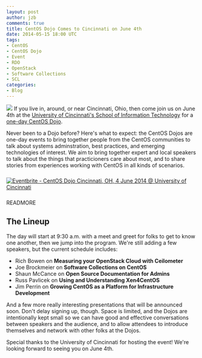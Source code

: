 ```yaml
---
layout: post
author: jzb
comments: true
title: CentOS Dojo Comes to Cincinnati on June 4th
date: 2014-05-15 18:00 UTC
tags:
- CentOS
- CentOS Dojo
- Event
- RDO
- OpenStack
- Software Collections
- SCL
categories: 
- Blog
---
```


<img src="http://community.redhat.com/images/blog/CentOS_200x.png"> If you live in, around, or near Cincinnati, Ohio, then come join us on June 4th at the [University of Cincinnati's School of Information Technology](http://cech.uc.edu/it.html) for a [one-day CentOS Dojo](http://wiki.centos.org/Events/Dojo/Cincinnati2014).

Never been to a Dojo before? Here's what to expect: the CentOS Dojos are one-day events to bring together people from the CentOS communities to talk about systems adminstration, best practices, and emerging technologies of interest. We aim to bring together expert and local speakers to talk about the things that practicioners care about most, and to share stories from experiences working with CentOS in all kinds of scenarios.

<a href="https://www.eventbrite.co.uk/e/centos-dojo-cincinnati-oh-4-june-2014-university-of-cincinnati-tickets-11484677981?ref=ebtn" target="_blank"><img src="https://www.eventbrite.com/custombutton?eid=11484677981" alt="Eventbrite - CentOS Dojo Cincinnati, OH, 4 June 2014 @ University of Cincinnati" align="middle" vspace="10" space="10"/></a>

READMORE

## The Lineup

The day will start at 9:30 a.m. with a meet and greet for folks to get to know one another, then we jump into the program. We're still adding a few speakers, but the current schedule includes:

* Rich Bowen on **Measuring your OpenStack Cloud with Ceilometer**
* Joe Brockmeier on **Software Collections on CentOS**
* Shaun McCance on **Open Source Documentation for Admins**
* Russ Pavlicek on **Using and Understanding Xen4CentOS**
* Jim Perrin on **Growing CentOS as a Platform for Infrastructure Development**

And a few more really interesting presentations that will be announced soon. Don't delay signing up, though. Space is limited, and the Dojos are intentionally kept small so we can have good and effective conversations between speakers and the audience, and to allow attendees to introduce themselves and network with other folks at the Dojos.

Special thanks to the University of Cincinnati for hosting the event! We're looking forward to seeing you on June 4th.
